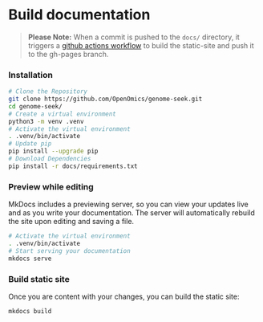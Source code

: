 # Build documentation  

> **Please Note:** When a commit is pushed to the `docs/` directory, it triggers a [github actions workflow](https://github.com/OpenOmics/genome-seek/actions) to build the static-site and push it to the gh-pages branch.

### Installation
```bash
# Clone the Repository
git clone https://github.com/OpenOmics/genome-seek.git
cd genome-seek/
# Create a virtual environment
python3 -m venv .venv
# Activate the virtual environment
. .venv/bin/activate
# Update pip
pip install --upgrade pip
# Download Dependencies
pip install -r docs/requirements.txt
```

### Preview while editing  
MkDocs includes a previewing server, so you can view your updates live and as you write your documentation. The server will automatically rebuild the site upon editing and saving a file.  
```bash
# Activate the virtual environment
. .venv/bin/activate
# Start serving your documentation
mkdocs serve
```

### Build static site  
Once you are content with your changes, you can build the static site:  
```bash
mkdocs build
```
